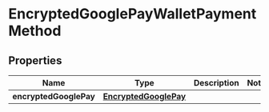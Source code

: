 
# EncryptedGooglePayWalletPaymentMethod

## Properties
Name | Type | Description | Notes
------------ | ------------- | ------------- | -------------
**encryptedGooglePay** | [**EncryptedGooglePay**](EncryptedGooglePay.md) |  | 




